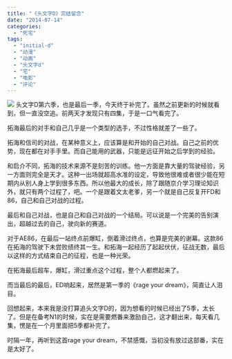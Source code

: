 ```yaml
---
title: "《头文字D》完结留念"
date: "2014-07-14"
categories: 
  - "死宅"
tags: 
  - "initial-d"
  - "动漫"
  - "动画"
  - "头文字d"
  - "宅"
  - "电影"
  - "评论"
---
```


![](http://i.gzn.jp/img/2014/07/09/initial-d-legend1/site.png) 头文字D第六季，也是最后一季，今天终于补完了。虽然之前更新的时候就看到，但一直没空追。前两天才发现只有四集，于是一口气看完了。

拓海最后的对手和自己几乎是一个类型的选手，不过性格就差了一些了。

拓海和信司的对战，在某种意义上，应该算是和开始的自己对战。自己之前的优势，现在都在对手手里。而自己能用的武器，只能是远征开始之后学到的经验。

和启介不同，拓海的技术来源不是刻苦的训练。他一方面是靠大量的驾驶经验，另一方面则完全是天才。这种一出场就超高水准的设定，导致他很难或者很少能在短期内从别人身上学到很多东西。所以他最大的成长，除了跟随京介学习理论知识外，就只有两个过程了，吧。一个是跟着文太老爹，另一个就是自己反复开FD和86，自己和自己对战的过程。

最后和自己对战，也是自己和自己对战的一个结局。可以说是一个完美的告别演出，超越过去的自己，驶向新的赛道。

对于AE86，在最后一站终点前爆缸，倒着滑过终点，也算是完美的谢幕。这款86在拓海的驾驶下未尝败绩终其一生。和拓海一起经历了起起伏伏，征战无数，最后以这样的方式结束自己的征程，也是一种光荣。

在拓海最后超车，爆缸，滑过重点这个过程，整个人都燃起来了。

而当最后的最后，ED响起来，居然是第一季的《rage your dream》，简直让人泪目。

回想起来，本来我是没打算追头文字D的，因为想看的时候已经出了5季，太长了。但是在备考N1的时候，实在是需要燃番来激励自己，这才翻出来，每天看几集，愣是在一个月里面把5季都补完了。

时隔一年，再听到这首rage your dream，不禁感慨，当初没有放过这部番，实在是太好了。
